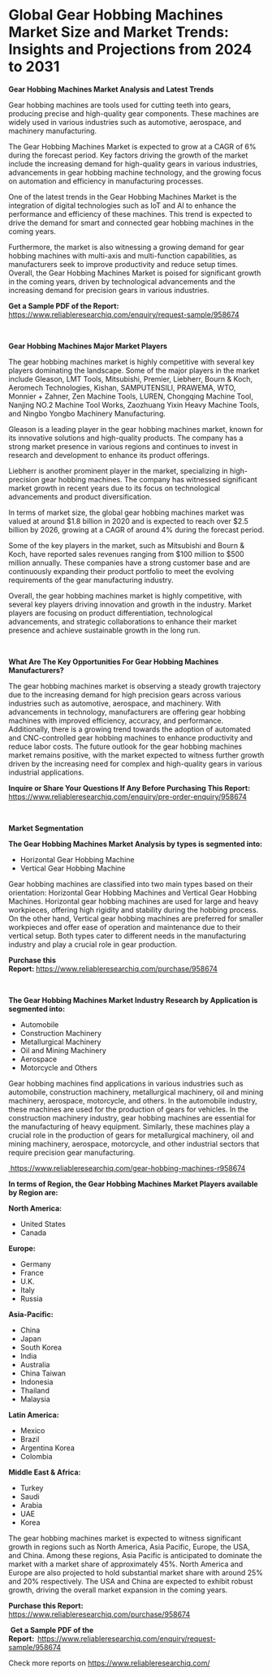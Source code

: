 <p><h1>Global Gear Hobbing Machines Market Size and Market Trends: Insights and Projections from 2024 to 2031</h1></p><p><strong>Gear Hobbing Machines Market Analysis and Latest Trends</strong></p>
<p><p>Gear hobbing machines are tools used for cutting teeth into gears, producing precise and high-quality gear components. These machines are widely used in various industries such as automotive, aerospace, and machinery manufacturing.</p><p>The Gear Hobbing Machines Market is expected to grow at a CAGR of 6% during the forecast period. Key factors driving the growth of the market include the increasing demand for high-quality gears in various industries, advancements in gear hobbing machine technology, and the growing focus on automation and efficiency in manufacturing processes.</p><p>One of the latest trends in the Gear Hobbing Machines Market is the integration of digital technologies such as IoT and AI to enhance the performance and efficiency of these machines. This trend is expected to drive the demand for smart and connected gear hobbing machines in the coming years.</p><p>Furthermore, the market is also witnessing a growing demand for gear hobbing machines with multi-axis and multi-function capabilities, as manufacturers seek to improve productivity and reduce setup times. Overall, the Gear Hobbing Machines Market is poised for significant growth in the coming years, driven by technological advancements and the increasing demand for precision gears in various industries.</p></p>
<p><strong>Get a Sample PDF of the Report:&nbsp;</strong> <a href="https://www.reliableresearchiq.com/enquiry/request-sample/958674">https://www.reliableresearchiq.com/enquiry/request-sample/958674</a></p>
<p>&nbsp;</p>
<p><strong>Gear Hobbing Machines Major Market Players</strong></p>
<p><p>The gear hobbing machines market is highly competitive with several key players dominating the landscape. Some of the major players in the market include Gleason, LMT Tools, Mitsubishi, Premier, Liebherr, Bourn & Koch, Aeromech Technologies, Kishan, SAMPUTENSILI, PRAWEMA, WTO, Monnier + Zahner, Zen Machine Tools, LUREN, Chongqing Machine Tool, Nanjing NO.2 Machine Tool Works, Zaozhuang Yixin Heavy Machine Tools, and Ningbo Yongbo Machinery Manufacturing.</p><p>Gleason is a leading player in the gear hobbing machines market, known for its innovative solutions and high-quality products. The company has a strong market presence in various regions and continues to invest in research and development to enhance its product offerings.</p><p>Liebherr is another prominent player in the market, specializing in high-precision gear hobbing machines. The company has witnessed significant market growth in recent years due to its focus on technological advancements and product diversification.</p><p>In terms of market size, the global gear hobbing machines market was valued at around $1.8 billion in 2020 and is expected to reach over $2.5 billion by 2026, growing at a CAGR of around 4% during the forecast period.</p><p>Some of the key players in the market, such as Mitsubishi and Bourn & Koch, have reported sales revenues ranging from $100 million to $500 million annually. These companies have a strong customer base and are continuously expanding their product portfolio to meet the evolving requirements of the gear manufacturing industry.</p><p>Overall, the gear hobbing machines market is highly competitive, with several key players driving innovation and growth in the industry. Market players are focusing on product differentiation, technological advancements, and strategic collaborations to enhance their market presence and achieve sustainable growth in the long run.</p></p>
<p>&nbsp;</p>
<p><strong>What Are The Key Opportunities For Gear Hobbing Machines Manufacturers?</strong></p>
<p><p>The gear hobbing machines market is observing a steady growth trajectory due to the increasing demand for high precision gears across various industries such as automotive, aerospace, and machinery. With advancements in technology, manufacturers are offering gear hobbing machines with improved efficiency, accuracy, and performance. Additionally, there is a growing trend towards the adoption of automated and CNC-controlled gear hobbing machines to enhance productivity and reduce labor costs. The future outlook for the gear hobbing machines market remains positive, with the market expected to witness further growth driven by the increasing need for complex and high-quality gears in various industrial applications.</p></p>
<p><strong>Inquire or Share Your Questions If Any Before Purchasing This Report:</strong> <a href="https://www.reliableresearchiq.com/enquiry/pre-order-enquiry/958674">https://www.reliableresearchiq.com/enquiry/pre-order-enquiry/958674</a></p>
<p>&nbsp;</p>
<p><strong>Market Segmentation</strong></p>
<p><strong>The Gear Hobbing Machines Market Analysis by types is segmented into:</strong></p>
<p><ul><li>Horizontal Gear Hobbing Machine</li><li>Vertical Gear Hobbing Machine</li></ul></p>
<p><p>Gear hobbing machines are classified into two main types based on their orientation: Horizontal Gear Hobbing Machines and Vertical Gear Hobbing Machines. Horizontal gear hobbing machines are used for large and heavy workpieces, offering high rigidity and stability during the hobbing process. On the other hand, Vertical gear hobbing machines are preferred for smaller workpieces and offer ease of operation and maintenance due to their vertical setup. Both types cater to different needs in the manufacturing industry and play a crucial role in gear production.</p></p>
<p><strong>Purchase this Report:&nbsp;</strong><a href="https://www.reliableresearchiq.com/purchase/958674">https://www.reliableresearchiq.com/purchase/958674</a></p>
<p>&nbsp;</p>
<p><strong>The Gear Hobbing Machines Market Industry Research by Application is segmented into:</strong></p>
<p><ul><li>Automobile</li><li>Construction Machinery</li><li>Metallurgical Machinery</li><li>Oil and Mining Machinery</li><li>Aerospace</li><li>Motorcycle and Others</li></ul></p>
<p><p>Gear hobbing machines find applications in various industries such as automobile, construction machinery, metallurgical machinery, oil and mining machinery, aerospace, motorcycle, and others. In the automobile industry, these machines are used for the production of gears for vehicles. In the construction machinery industry, gear hobbing machines are essential for the manufacturing of heavy equipment. Similarly, these machines play a crucial role in the production of gears for metallurgical machinery, oil and mining machinery, aerospace, motorcycle, and other industrial sectors that require precision gear manufacturing.</p></p>
<p><a href="https://www.reliableresearchiq.com/gear-hobbing-machines-r958674">&nbsp;https://www.reliableresearchiq.com/gear-hobbing-machines-r958674</a></p>
<p><strong>In terms of Region, the Gear Hobbing Machines Market Players available by Region are:</strong></p>
<p>
    <p> <strong> North America: </strong>
        <ul>
            <li>United States</li>
            <li>Canada</li>
        </ul>
        </p> 
    <p> <strong> Europe: </strong>
        <ul>
            <li>Germany</li>
            <li>France</li>
            <li>U.K.</li>
            <li>Italy</li>
            <li>Russia</li>
        </ul>
        </p> 
    <p> <strong> Asia-Pacific: </strong>
        <ul>
            <li>China</li>
            <li>Japan</li>
            <li>South Korea</li>
            <li>India</li>
            <li>Australia</li>
            <li>China Taiwan</li>
            <li>Indonesia</li>
            <li>Thailand</li>
            <li>Malaysia</li>
        </ul>
        </p> 
    <p> <strong> Latin America: </strong>
        <ul>
            <li>Mexico</li>
            <li>Brazil</li>
            <li>Argentina Korea</li>
            <li>Colombia</li>
        </ul>
        </p> 
    <p> <strong> Middle East & Africa: </strong>
        <ul>
            <li>Turkey</li>
            <li>Saudi</li>
            <li>Arabia</li>
            <li>UAE</li>
            <li>Korea</li>
        </ul>
    </p>
    </p>
<p><p>The gear hobbing machines market is expected to witness significant growth in regions such as North America, Asia Pacific, Europe, the USA, and China. Among these regions, Asia Pacific is anticipated to dominate the market with a market share of approximately 45%. North America and Europe are also projected to hold substantial market share with around 25% and 20% respectively. The USA and China are expected to exhibit robust growth, driving the overall market expansion in the coming years.</p></p>
<p><strong>Purchase this Report: </strong><a href="https://www.reliableresearchiq.com/purchase/958674">https://www.reliableresearchiq.com/purchase/958674</a></p>
<p>&nbsp;<strong>Get a Sample PDF of the Report:&nbsp;&nbsp;</strong><a href="https://www.reliableresearchiq.com/enquiry/request-sample/958674">https://www.reliableresearchiq.com/enquiry/request-sample/958674</a></p>
<p><strong></strong></p>
<p>Check more reports on <a href="https://www.reliableresearchiq.com/">https://www.reliableresearchiq.com/</a></p>